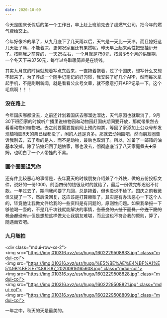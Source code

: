 ```yaml
---
date: 2020-10-09
---
```

今天是国庆长假后的第一个工作日，早上赶上班前先去了趟燃气公司，把今年的燃气费给交上。

今年好像冷的早了，从九月底下了几天雨以后，天气是一天比一天冷，而且媳妇这几天肚子痛，不能着凉，更何况家里还有果然呢，昨天早上起来索性把壁挂炉开了。按照我之前算的，一天25左右，一个月就是750元，按最少5个月的供暖期，一个冬天下来3750元，每年过冬取暖简直是在烧钱。

其实九月底的时候就想着写点东西来，一直拖着拖着，过了个国庆，想写什么又想不起来了，为了养成一个随手记笔记的好习惯，我安装了好几个APP，然而每次拿起手机，不是刷刷新闻，就是看看公众号文章，就不愿意打开APP记录一下。这个毛病啊！！！

### 没在路上

今年国庆哪都没去，之前还计划着国庆去哪溜达溜达，天气原因也就取消了，9月30下班回家的时候听广播里说植物园和动物园赶国庆期间要开放，那就带果然去看看动物和植物吧。去之前要需要提前网上预约购票，等回了家添加上公众号却发现植物园8天的票已经都没了，闲的人还是真多。那就去动物园吧，然而朋友圈告诉我别去，去了看的是人，而不是动物，最后也取消了。所以，准备了一邮箱的油基本没掉，除了陪媳妇回了趟娘家，哪也没去，彻彻底底当了八天家庭煮夫➕保姆，也明白了一个人带娃的不易。

### 画个圈圈诅咒你

还有件比较恶心的事情是，去年夏天的时候朋友介绍兼了个外快，做的五份投标文件，说好的一份1000，前面四份的钱很及时的就给了，最后一份做完却迟迟不付款。一年过去了，期间我问要了几回，总是拖着，但也没说不给了。国庆之前我微信又提了一下，然后没回复，这应该是打算赖账了。其实是有办法恶心一下这个人的，毕竟他让我做文件给我的一些资料是有问题的，原则性问题。如果我举报一下够他喝一壶的，不是几千块钱就能解决的事情，~~当善良的人扯下面具，你连下跪的机会都没有。~~但是想想这样做太让我朋友难堪，而且这也不符合我的原则，算了，随遇而安吧。

### 九月随拍

<div class="mdui-row-xs-2">
<img src="https://img.010316.xyz/usr/hugo/1602229508833.jpg" class="mdui-col">
<img src="https://img.010316.xyz/usr/hugo/%E5%BE%AE%E4%BF%A1%E5%9B%BE%E7%89%87_20200916165608.jpg" class="mdui-col">
<img src="https://img.010316.xyz/usr/hugo/1602229508828.jpg" class="mdui-col">
<img src="https://img.010316.xyz/usr/hugo/1602229508821.jpg" class="mdui-col">
<img src="https://img.010316.xyz/usr/hugo/1602229508809.jpg" class="mdui-col">
</div>
一年之中，秋天的天是最美的。
